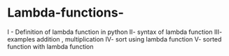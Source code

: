 # Lambda-functions-
I - Definition of lambda function in python 
II- syntax of lambda function 
III- examples addition , multiplication 
IV- sort using lambda function 
V- sorted function with lambda function
